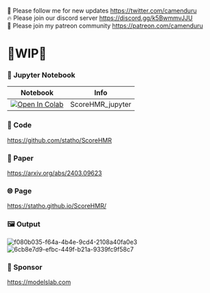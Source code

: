 🐣 Please follow me for new updates https://twitter.com/camenduru <br />
🔥 Please join our discord server https://discord.gg/k5BwmmvJJU <br />
🥳 Please join my patreon community https://patreon.com/camenduru <br />

# 🚦WIP🚦

### 🍊 Jupyter Notebook

| Notebook | Info
| --- | --- |
[![Open In Colab](https://colab.research.google.com/assets/colab-badge.svg)](https://colab.research.google.com/github/camenduru/ScoreHMR-jupyter/blob/main/ScoreHMR_jupyter.ipynb) | ScoreHMR_jupyter

### 🧬 Code
https://github.com/statho/ScoreHMR

### 📄 Paper
https://arxiv.org/abs/2403.09623

### 🌐 Page
https://statho.github.io/ScoreHMR/

### 🖼 Output
![f080b035-f64a-4b4e-9cd4-2108a40fa0e3](https://github.com/camenduru/ScoreHMR-jupyter/assets/54370274/c8176ed6-bbcd-4443-b90c-cd28cf4cfddf)
![6cb8e7d9-efbc-449f-b21a-9339fc9f58c7](https://github.com/camenduru/ScoreHMR-jupyter/assets/54370274/44932192-db68-44fb-a9f2-6f5aa18719a3)

### 🏢 Sponsor
https://modelslab.com
